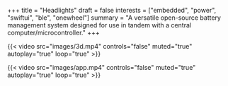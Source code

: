 +++
title = "Headlights"
draft = false
interests = ["embedded", "power", "swiftui", "ble", "onewheel"]
summary = "A versatile open-source battery management system designed for use in tandem with a central computer/microcontroller."
+++

{{< video src="images/3d.mp4" controls="false" muted="true" autoplay="true" loop="true" >}}

{{< video src="images/app.mp4" controls="false" muted="true" autoplay="true" loop="true" >}}

